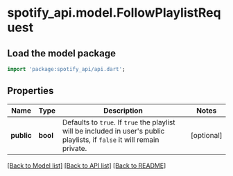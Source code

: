 # spotify_api.model.FollowPlaylistRequest

## Load the model package
```dart
import 'package:spotify_api/api.dart';
```

## Properties
Name | Type | Description | Notes
------------ | ------------- | ------------- | -------------
**public** | **bool** | Defaults to `true`. If `true` the playlist will be included in user's public playlists, if `false` it will remain private.  | [optional] 

[[Back to Model list]](../README.md#documentation-for-models) [[Back to API list]](../README.md#documentation-for-api-endpoints) [[Back to README]](../README.md)


